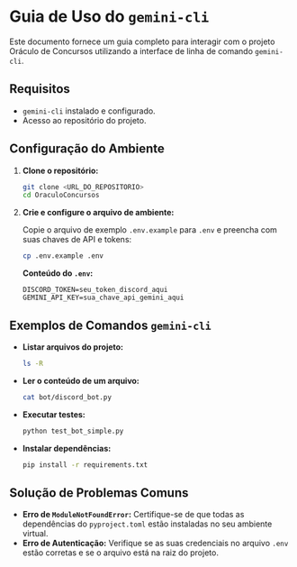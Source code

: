 # Guia de Uso do `gemini-cli`

Este documento fornece um guia completo para interagir com o projeto Oráculo de Concursos utilizando a interface de linha de comando `gemini-cli`.

## Requisitos

*   `gemini-cli` instalado e configurado.
*   Acesso ao repositório do projeto.

## Configuração do Ambiente

1.  **Clone o repositório:**

    ```bash
    git clone <URL_DO_REPOSITORIO>
    cd OraculoConcursos
    ```

2.  **Crie e configure o arquivo de ambiente:**

    Copie o arquivo de exemplo `.env.example` para `.env` e preencha com suas chaves de API e tokens:

    ```bash
    cp .env.example .env
    ```

    **Conteúdo do `.env`:**

    ```
    DISCORD_TOKEN=seu_token_discord_aqui
    GEMINI_API_KEY=sua_chave_api_gemini_aqui
    ```

## Exemplos de Comandos `gemini-cli`

*   **Listar arquivos do projeto:**

    ```bash
    ls -R
    ```

*   **Ler o conteúdo de um arquivo:**

    ```bash
    cat bot/discord_bot.py
    ```

*   **Executar testes:**

    ```bash
    python test_bot_simple.py
    ```

*   **Instalar dependências:**

    ```bash
    pip install -r requirements.txt
    ```

## Solução de Problemas Comuns

*   **Erro de `ModuleNotFoundError`:** Certifique-se de que todas as dependências do `pyproject.toml` estão instaladas no seu ambiente virtual.
*   **Erro de Autenticação:** Verifique se as suas credenciais no arquivo `.env` estão corretas e se o arquivo está na raiz do projeto.
